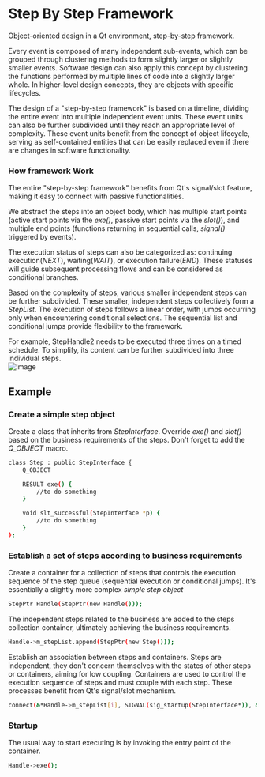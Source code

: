 # Step By Step Framework  
Object-oriented design in a Qt environment, step-by-step framework.  
  
Every event is composed of many independent sub-events, which can be grouped through clustering methods to form slightly larger or slightly smaller events. Software design can also apply this concept by clustering the functions performed by multiple lines of code into a slightly larger whole. In higher-level design concepts, they are objects with specific lifecycles.  
  
The design of a "step-by-step framework" is based on a timeline, dividing the entire event into multiple independent event units. These event units can also be further subdivided until they reach an appropriate level of complexity. These event units benefit from the concept of object lifecycle, serving as self-contained entities that can be easily replaced even if there are changes in software functionality.  
  
### How framework Work  
The entire "step-by-step framework" benefits from Qt's signal/slot feature, making it easy to connect with passive functionalities.  
  
We abstract the steps into an object body, which has multiple start points (active start points via the *exe()*, passive start points via the *slot()*), and multiple end points (functions returning in sequential calls, *signal()* triggered by events).  
  
The execution status of steps can also be categorized as: continuing execution(*NEXT*), waiting(*WAIT*), or execution failure(*END*). These statuses will guide subsequent processing flows and can be considered as conditional branches.  

Based on the complexity of steps, various smaller independent steps can be further subdivided. These smaller, independent steps collectively form a *StepList*. The execution of steps follows a linear order, with jumps occurring only when encountering conditional selections. The sequential list and conditional jumps provide flexibility to the framework.  
  
For example, StepHandle2 needs to be executed three times on a timed schedule. To simplify, its content can be further subdivided into three individual steps.  
![image](https://github.com/kachuu/StepFramework/blob/main/stepFramework.png)  
  
## Example  
### Create a simple step object  
Create a class that inherits from *StepInterface*. Override *exe()* and *slot()* based on the business requirements of the steps. Don't forget to add the *Q_OBJECT* macro.  
```bash  
class Step : public StepInterface {
    Q_OBJECT

    RESULT exe() {
        //to do something
    }

    void slt_successful(StepInterface *p) {
        //to do something
    }
};
```  
  
### Establish a set of steps according to business requirements  
Create a container for a collection of steps that controls the execution sequence of the step queue (sequential execution or conditional jumps). It's essentially a slightly more complex *simple step object*  
```bash  
StepPtr Handle(StepPtr(new Handle()));
```  
  
The independent steps related to the business are added to the steps collection container, ultimately achieving the business requirements.  
```bash  
Handle->m_stepList.append(StepPtr(new Step()));
```  
  
Establish an association between steps and containers. Steps are independent, they don't concern themselves with the states of other steps or containers, aiming for low coupling. Containers are used to control the execution sequence of steps and must couple with each step. These processes benefit from Qt's signal/slot mechanism.  
```bash  
connect(&*Handle->m_stepList[i], SIGNAL(sig_startup(StepInterface*)), &*Handle, SLOT(slt_startup(StepInterface*)));
```  
  
### Startup  
The usual way to start executing is by invoking the entry point of the container.  
```bash  
Handle->exe();
```  
  
